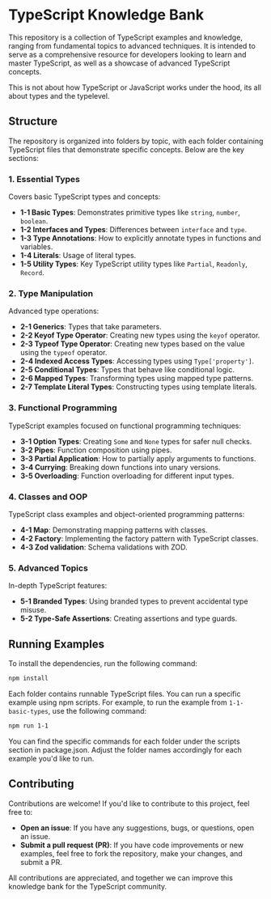 # TypeScript Knowledge Bank

This repository is a collection of TypeScript examples and knowledge, ranging from fundamental topics to advanced techniques. It is intended to serve as a comprehensive resource for developers looking to learn and master TypeScript, as well as a showcase of advanced TypeScript concepts.

This is not about how TypeScript or JavaScript works under the hood, its all about types and the typelevel.

## Structure

The repository is organized into folders by topic, with each folder containing TypeScript files that demonstrate specific concepts. Below are the key sections:

### 1. Essential Types
Covers basic TypeScript types and concepts:
- **1-1 Basic Types**: Demonstrates primitive types like `string`, `number`, `boolean`.
- **1-2 Interfaces and Types**: Differences between `interface` and `type`.
- **1-3 Type Annotations**: How to explicitly annotate types in functions and variables.
- **1-4 Literals**: Usage of literal types.
- **1-5 Utility Types**: Key TypeScript utility types like `Partial`, `Readonly`, `Record`.

### 2. Type Manipulation
Advanced type operations:
- **2-1 Generics**: Types that take parameters.
- **2-2 Keyof Type Operator**: Creating new types using the `keyof` operator.
- **2-3 Typeof Type Operator**: Creating new types based on the value using the `typeof` operator.
- **2-4 Indexed Access Types**: Accessing types using `Type['property']`.
- **2-5 Conditional Types**: Types that behave like conditional logic.
- **2-6 Mapped Types**: Transforming types using mapped type patterns.
- **2-7 Template Literal Types**: Constructing types using template literals.

### 3. Functional Programming
TypeScript examples focused on functional programming techniques:
- **3-1 Option Types**: Creating `Some` and `None` types for safer null checks.
- **3-2 Pipes**: Function composition using pipes.
- **3-3 Partial Application**: How to partially apply arguments to functions.
- **3-4 Currying**: Breaking down functions into unary versions.
- **3-5 Overloading**: Function overloading for different input types.

### 4. Classes and OOP
TypeScript class examples and object-oriented programming patterns:
- **4-1 Map**: Demonstrating mapping patterns with classes.
- **4-2 Factory**: Implementing the factory pattern with TypeScript classes.
- **4-3 Zod validation**: Schema validations with ZOD.

### 5. Advanced Topics
In-depth TypeScript features:
- **5-1 Branded Types**: Using branded types to prevent accidental type misuse.
- **5-2 Type-Safe Assertions**: Creating assertions and type guards.

## Running Examples

To install the dependencies, run the following command:

```bash
npm install
```

Each folder contains runnable TypeScript files. You can run a specific example using npm scripts. For example, to run the example from `1-1-basic-types`, use the following command:

```bash
npm run 1-1
```

You can find the specific commands for each folder under the scripts section in package.json. Adjust the folder names accordingly for each example you'd like to run.

## Contributing

Contributions are welcome! If you'd like to contribute to this project, feel free to:

- **Open an issue**: If you have any suggestions, bugs, or questions, open an issue.
- **Submit a pull request (PR)**: If you have code improvements or new examples, feel free to fork the repository, make your changes, and submit a PR.

All contributions are appreciated, and together we can improve this knowledge bank for the TypeScript community.
